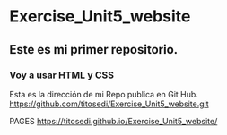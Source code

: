 # Exercise_Unit5_website

## Este es mi primer repositorio.
### Voy a usar HTML y CSS

Esta es la dirección de mi Repo publica en Git Hub.
https://github.com/titosedi/Exercise_Unit5_website.git

PAGES
https://titosedi.github.io/Exercise_Unit5_website/




















